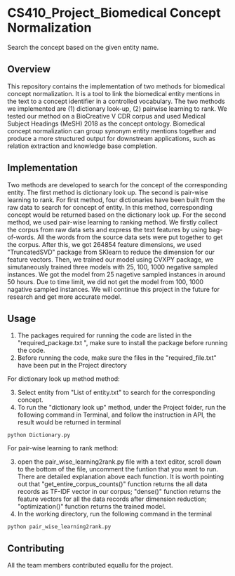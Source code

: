 # CS410_Project_Biomedical Concept Normalization


Search the concept based on the given entity name.

## Overview

This repository contains the implementation of two methods for biomedical concept normalization. It is a tool to link the biomedical entity mentions in the text to a concept identifier in a controlled vocabulary. The two methods we implemented are (1) dictionary look-up, (2) pairwise learning to rank. We tested our method on a BioCreative V CDR corpus and used Medical Subject Headings (MeSH) 2018 as the concept ontology. Biomedical concept normalization can group synonym entity mentions together and produce a more structured output for downstream applications, such as relation extraction and knowledge base completion.



## Implementation
Two methods are developed to search for the concept of the corresponding entity. The first method is dictionary look up. The second is pair-wise learning to rank. For first method, four dictionaries have been built from the raw data to search for concept of entity. In this method, corresponding concept would be returned based on the dictionary look up. For the second method, we used pair-wise learning to ranking method. We firstly collect the corpus from raw data sets and express the text features by using bag-of-words. All the words from the source data sets were put together to get the corpus. After this, we got 264854 feature dimensions, we used "TruncatedSVD" package from SKlearn to reduce the dimension for our feature vectors. Then, we trained our model using CVXPY package, we simutaneously trained three models with 25, 100, 1000 negative sampled instances. We got the model from 25 nagetive sampled instances in around 50 hours. Due to time limit, we did not get the model from 100, 1000 nagative sampled instances. We will continue this project in the future for research and get more accurate model. 

## Usage
1. The packages required for running the code are listed in the "required_package.txt ", make sure to install the package before running the code. 
2. Before running the code, make sure the files in the "required_file.txt" have been put in the Project directory

For dictionary look up method method:

3. Select entity from "List of entity.txt" to search for the corresponding concept.
4. To run the "dictionary look up" method, under the Project folder, run the following command in Terminal, and follow the instruction in API, the result would be returned in terminal
```
python Dictionary.py
```

For pair-wise learning to rank method:

3. open the pair_wise_learning2rank.py file with a text editor, scroll down to the bottom of the file, uncomment the funtion that you want to run. There are detailed explanation above each function. It is worth pointing out that "get_entire_corpus_counts()" function returns the all data records as TF-IDF vector in our corpus; "dense()" function returns the feature vectors for all the data records after dimension reduction; "optimization()" function returns the trained model.
4. In the working directory, run the following command in the terminal
```
python pair_wise_learning2rank.py 
```


## Contributing
All the team members contributed equallu for the project.


